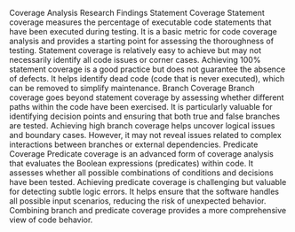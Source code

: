 Coverage Analysis Research Findings
Statement Coverage
Statement coverage measures the percentage of executable code statements that have been executed during testing.
It is a basic metric for code coverage analysis and provides a starting point for assessing the thoroughness of testing.
Statement coverage is relatively easy to achieve but may not necessarily identify all code issues or corner cases.
Achieving 100% statement coverage is a good practice but does not guarantee the absence of defects.
It helps identify dead code (code that is never executed), which can be removed to simplify maintenance.
Branch Coverage
Branch coverage goes beyond statement coverage by assessing whether different paths within the code have been exercised.
It is particularly valuable for identifying decision points and ensuring that both true and false branches are tested.
Achieving high branch coverage helps uncover logical issues and boundary cases.
However, it may not reveal issues related to complex interactions between branches or external dependencies.
Predicate Coverage
Predicate coverage is an advanced form of coverage analysis that evaluates the Boolean expressions (predicates) within code.
It assesses whether all possible combinations of conditions and decisions have been tested.
Achieving predicate coverage is challenging but valuable for detecting subtle logic errors.
It helps ensure that the software handles all possible input scenarios, reducing the risk of unexpected behavior.
Combining branch and predicate coverage provides a more comprehensive view of code behavior.